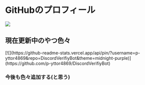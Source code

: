 <h1>GitHubのプロフィール</h1>  

[![](https://github-readme-stats.vercel.app/api?username=p-yttor4869&show_icons=true&theme=midnight-purple)](https://github.com/p-yttor4869)<br>
<h2>現在更新中のやつ色々</h2>
[![](https://github-readme-stats.vercel.app/api/pin/?username=p-yttor4869&repo=DiscordVerifiyBot&theme=midnight-purple)](https://github.com/p-yttor4869/DiscordVerifiyBot)<br>
<h3>今後も色々追加する(と思う)</h3><br><br>
